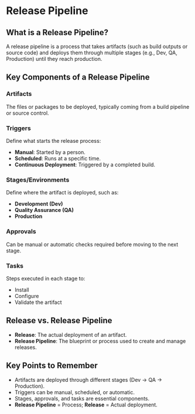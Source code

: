 # Release Pipeline

## What is a Release Pipeline?
A release pipeline is a process that takes artifacts (such as build outputs or source code) and deploys them through multiple stages (e.g., Dev, QA, Production) until they reach production.

## Key Components of a Release Pipeline

### Artifacts
The files or packages to be deployed, typically coming from a build pipeline or source control.

### Triggers
Define what starts the release process:
- **Manual**: Started by a person.
- **Scheduled**: Runs at a specific time.
- **Continuous Deployment**: Triggered by a completed build.

### Stages/Environments
Define where the artifact is deployed, such as:
- **Development (Dev)**
- **Quality Assurance (QA)**
- **Production**

### Approvals
Can be manual or automatic checks required before moving to the next stage.

### Tasks
Steps executed in each stage to:
- Install
- Configure
- Validate the artifact

## Release vs. Release Pipeline
- **Release**: The actual deployment of an artifact.
- **Release Pipeline**: The blueprint or process used to create and manage releases.

## Key Points to Remember
- Artifacts are deployed through different stages (Dev → QA → Production).
- Triggers can be manual, scheduled, or automatic.
- Stages, approvals, and tasks are essential components.
- **Release Pipeline** = Process; **Release** = Actual deployment.

